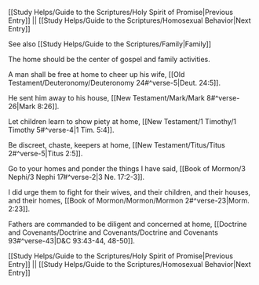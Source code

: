 [[Study Helps/Guide to the Scriptures/Holy Spirit of Promise|Previous Entry]]  ||  [[Study Helps/Guide to the Scriptures/Homosexual Behavior|Next Entry]]

 See also [[Study Helps/Guide to the Scriptures/Family|Family]]

 The home should be the center of gospel and family activities.

 A man shall be free at home to cheer up his wife, [[Old Testament/Deuteronomy/Deuteronomy 24#^verse-5|Deut. 24:5]].

 He sent him away to his house, [[New Testament/Mark/Mark 8#^verse-26|Mark 8:26]].

 Let children learn to show piety at home, [[New Testament/1 Timothy/1 Timothy 5#^verse-4|1 Tim. 5:4]].

 Be discreet, chaste, keepers at home, [[New Testament/Titus/Titus 2#^verse-5|Titus 2:5]].

 Go to your homes and ponder the things I have said, [[Book of Mormon/3 Nephi/3 Nephi 17#^verse-2|3 Ne. 17:2-3]].

 I did urge them to fight for their wives, and their children, and their houses, and their homes, [[Book of Mormon/Mormon/Mormon 2#^verse-23|Morm. 2:23]].

 Fathers are commanded to be diligent and concerned at home, [[Doctrine and Covenants/Doctrine and Covenants/Doctrine and Covenants 93#^verse-43|D&C 93:43-44, 48-50]].

[[Study Helps/Guide to the Scriptures/Holy Spirit of Promise|Previous Entry]]  ||  [[Study Helps/Guide to the Scriptures/Homosexual Behavior|Next Entry]]